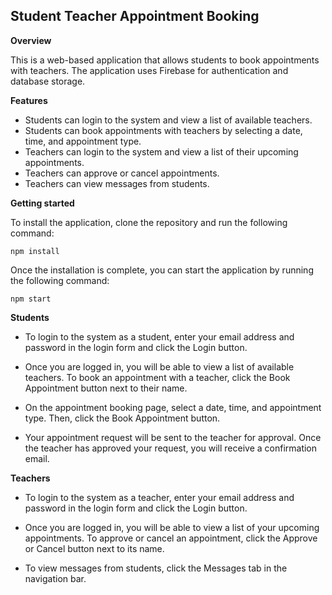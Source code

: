 ## Student Teacher Appointment Booking

**Overview**

This is a web-based application that allows students to book appointments with teachers. The application uses Firebase for authentication and database storage.

**Features**

* Students can login to the system and view a list of available teachers.
* Students can book appointments with teachers by selecting a date, time, and appointment type.
* Teachers can login to the system and view a list of their upcoming appointments.
* Teachers can approve or cancel appointments.
* Teachers can view messages from students.

**Getting started**

To install the application, clone the repository and run the following command:

```shell
npm install
```

Once the installation is complete, you can start the application by running the following command:

```shell
npm start
```

**Students**

- To login to the system as a student, enter your email address and password in the login form and click the Login button.

- Once you are logged in, you will be able to view a list of available teachers. To book an appointment with a teacher, click the Book Appointment button next to their name.

- On the appointment booking page, select a date, time, and appointment type. Then, click the Book Appointment button.

- Your appointment request will be sent to the teacher for approval. Once the teacher has approved your request, you will receive a confirmation email.

**Teachers**

- To login to the system as a teacher, enter your email address and password in the login form and click the Login button.

- Once you are logged in, you will be able to view a list of your upcoming appointments. To approve or cancel an appointment, click the Approve or Cancel button next to its name.

- To view messages from students, click the Messages tab in the navigation bar.